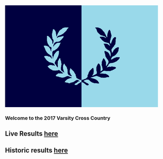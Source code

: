 ![OXCAM](VMLogo-25Nov17.png)

### Welcome to the 2017 Varsity Cross Country


## Live Results [here](https://dev-data.opentrack.run/x/2017/GBR/varsityxc/event/)

## Historic results [here](/xcvm_results.json)
